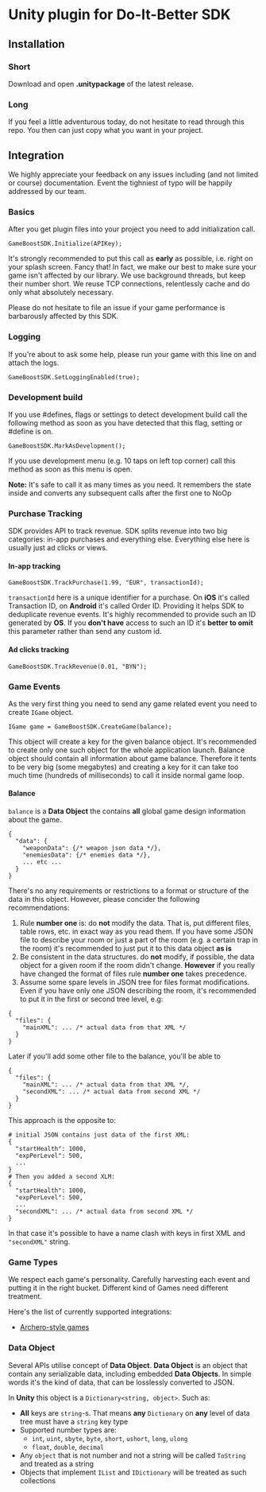 # Unity plugin for Do-It-Better SDK

## Installation

### Short
Download and open **.unitypackage** of the latest release.

### Long

If you feel a little adventurous today, do not hesitate to read through this repo. You then can just copy what you want in your project.

## Integration

We highly appreciate your feedback on any issues including (and not limited or course) documentation. Event the tighniest of typo will be happily addressed by our team. 

### Basics

After you get plugin files into your project you need to add initialization call.
```
GameBoostSDK.Initialize(APIKey);
```

It's strongly recommended to put this call as **early** as possible, i.e. right on your splash screen. Fancy that!
In fact, we make our best to make sure your game isn't affected by our library. We use background threads,
but keep their number short. We reuse TCP connections, relentlessly cache and do only what absolutely necessary.

Please do not hesitate to file an issue if your game performance is barbarously affected by this SDK.

### Logging

If you're about to ask some help, please run your game with this line on and attach the logs.
```
GameBoostSDK.SetLoggingEnabled(true);
```

### Development build

If you use #defines, flags or settings to detect development build call the following method as soon as you have detected that this flag, setting or #define is on.

```
GameBoostSDK.MarkAsDevelopment();
```

If you use development menu (e.g. 10 taps on left top corner) call this method as soon as this menu is open.

**Note:** It's safe to call it as many times as you need. It remembers the state inside and converts any subsequent calls after the first one to NoOp 


### Purchase Tracking

SDK provides API to track revenue. SDK splits revenue into two big categories: in-app purchases and everything else. Everything else here is usually just ad clicks or views.

#### In-app tracking

```
GameBoostSDK.TrackPurchase(1.99, "EUR", transactionId);
```

`transactionId` here is a unique identifier for a purchase. On **iOS** it's called Transaction ID, on **Android** it's called Order ID. Providing it helps SDK to deduplicate revenue events. It's highly recommended to provide such an ID generated by **OS**. If you **don't have** access to such an ID it's **better to omit** this parameter rather than send any custom id.

#### Ad clicks tracking

```
GameBoostSDK.TrackRevenue(0.01, "BYN");
```

### Game Events

As the very first thing you need to send any game related event you need to create `IGame` object.
```
IGame game = GameBoostSDK.CreateGame(balance);
```
This object will create a key for the given balance object. It's recommended to create only one such object for the whole application launch. Balance object should contain all information about game balance. Therefore it tents to be very big (some megabytes) and creating a key for it can take too much time (hundreds of milliseconds) to call it inside normal game loop.

#### Balance

`balance` is a **Data Object** the contains **all** global game design information about the game.

```
{
  "data": {
    "weaponData": {/* weapon json data */},
    "enemiesData": {/* enemies data */},
    ... etc ...
  }
}
```

There's no any requirements or restrictions to a format or structure of the data in this object. However, please concider the following recommendations:
1. Rule **number one** is: do **not** modify the data. That is, put different files, table rows, etc. in exact way as you read them. If you have some JSON file to describe your room or just a part of the room (e.g. a certain trap in the room) it's recommended to just put it to this data object **as is**
1. Be consistent in the data structures. do **not** modify, if possible, the data object for a given room if the room didn't change. **However** if you really have changed the format of files rule **number one** takes precedence.
1. Assume some spare levels in JSON tree for files format modifications. Even if you have only one JSON describing the room, it's recommended to put it in the first or second tree level, e.g:
```
{
  "files": {
    "mainXML": ... /* actual data from that XML */
  }
}
```

Later if you'll add some other file to the balance, you'll be able to
```
{
  "files": {
    "mainXML": ... /* actual data from that XML */,
    "secondXML": ... /* actual data from second XML */
  }
}
```

This approach is the opposite to:
```
# initial JSON contains just data of the first XML:
{
  "startHealth": 1000,
  "expPerLevel": 500,
  ...
}
# Then you added a second XLM:
{
  "startHealth": 1000,
  "expPerLevel": 500,
  ...
  "secondXML": ... /* actual data from second XML */
}
```
In that case it's possible to have a name clash with keys in first XML and `"secondXML"` string. 

### Game Types

We respect each game's personality. Carefully harvesting each event and putting it in the right bucket.
Different kind of Games need different treatment.

Here's the list of currently supported integrations:
* [Archero-style games](https://github.com/chestnut42/doitbetter-unity/blob/main/docs/archero-style.md)


### Data Object

Several APIs utilise concept of **Data Object**. **Data Object** is an object that contain any serializable data, including embedded **Data Objects**. In simple words it's the kind of data, that can be losslessly converted to JSON.

In **Unity** this object is a `Dictionary<string, object>`. Such as:
* **All** keys are `string`-s. That means **any** `Dictionary` on **any** level of data tree must have a `string` key type
* Supported number types are:
  * `int`, `uint`, `sbyte`, `byte`, `short`, `ushort`, `long`, `ulong`
  * `float`, `double`, `decimal`
* Any `object` that is not number and not a string will be called `ToString` and treated as a string
* Objects that implement `IList` and `IDictionary` will be treated as such collections

